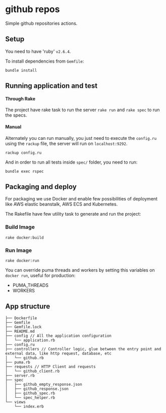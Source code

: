 # github repos

Simple github repositories actions.

## Setup

You need to have 'ruby' `v2.6.4`.

To install dependencies from `Gemfile`:
```
bundle install
```

## Running application and test

#### Through Rake

The project have rake task to run the server `rake run` and `rake spec` to run the specs.

#### Manual

Alternately you can run manually, you just need to execute the `config.ru` using the `rackup` file, the server will run on `localhost:9292`.

```
rackup config.ru
```

And in order to run all tests inside `spec/` folder, you need to run:
```
bundle exec rspec
```

## Packaging and deploy

For packaging we use Docker and enable few possibilities of deployment like AWS elastic beanstalk, AWS ECS and Kubernetes.

The Rakefile have few utility task to generate and run the project:

### Build Image
`rake docker:build`

### Run Image
`rake docker:run`

You can override puma threads and workers by setting this variables on `docker run`, useful for production:

- PUMA_THREADS
- WORKERS


## App structure

```
├── Dockerfile
├── Gemfile
├── Gemfile.lock
├── README.md
├── config // All the application configuration
│   └── application.rb
├── config.ru
├── controllers // Controller logic, glue between the entry point and external data, like http request, database, etc
│   └── github.rb
├── puma.rb
├── requests // HTTP Client and requests
│   └── github_client.rb
├── server.rb
├── spec
│   ├── github_empty_response.json
│   ├── github_response.json
│   ├── github_spec.rb
│   └── spec_helper.rb
└── views
    └── index.erb
```

